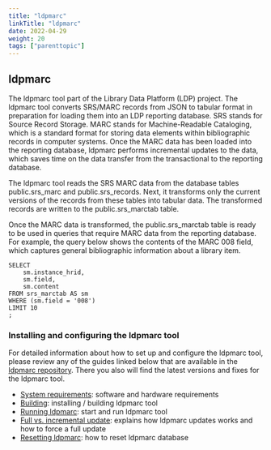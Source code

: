 ```yaml
---
title: "ldpmarc"
linkTitle: "ldpmarc"
date: 2022-04-29
weight: 20
tags: ["parenttopic"]
---
```

## ldpmarc

The ldpmarc tool part of the Library Data Platform (LDP) project. The ldpmarc tool converts SRS/MARC records from JSON to tabular format in preparation for loading them into an LDP reporting database. SRS stands for Source Record Storage. MARC stands for Machine-Readable Cataloging, which is a standard format for storing data elements within bibliographic records in computer systems. Once the MARC data has been loaded into the reporting database, ldpmarc performs incremental updates to the data, which saves time on the data transfer from the transactional to the reporting database.

The ldpmarc tool reads the SRS MARC data from the database tables public.srs_marc and public.srs_records. Next, it transforms only the current versions of the records from these tables into tabular data. The transformed records are written to the public.srs_marctab table.

Once the MARC data is transformed, the public.srs_marctab table is ready to be used in queries that require MARC data from the reporting database. For example, the query below shows the contents of the MARC 008 field, which captures general bibliographic information about a library item.

```
SELECT 
    sm.instance_hrid,
    sm.field,
    sm.content
FROM srs_marctab AS sm 
WHERE (sm.field = '008')     
LIMIT 10
;
```

### Installing and configuring the ldpmarc tool

For detailed information about how to set up and configure the ldpmarc tool, please review any of the guides linked below that are available in the [ldpmarc repository](https://github.com/library-data-platform/ldpmarc). There you also will find the latest versions and fixes for the ldpmarc tool.

* [System requirements](https://github.com/library-data-platform/ldpmarc/tree/v1.5.0#system-requirements): software and hardware requirements
* [Building](https://github.com/library-data-platform/ldpmarc/tree/v1.5.0#building-the-software): installing / building ldpmarc tool
* [Running ldpmarc](https://github.com/library-data-platform/ldpmarc/tree/v1.5.0#running-ldpmarc): start and run ldpmarc tool
* [Full vs. incremental update](https://github.com/library-data-platform/ldpmarc/tree/v1.5.0#full-vs-incremental-update): explains how ldpmarc updates works and how to force a full update
* [Resetting ldpmarc](https://github.com/library-data-platform/ldpmarc/tree/v1.5.0#resetting-ldpmarc): how to reset ldpmarc database